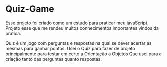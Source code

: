 # Quiz-Game
Esse projeto foi criado como um estudo para praticar meu javaScript.
Projeto esse que me rendeu muitos conhecimentos importantes vindos da prática.

Quiz é um jogo com perguntas e respostas na qual se dever acertar as mesmas para ganhar pontos.
Usei o Quiz para fazer de projeto principalmente para testar em certo a Orientação a Objetos
Que usei para a criação tanto das perguntas quanto respostas.
